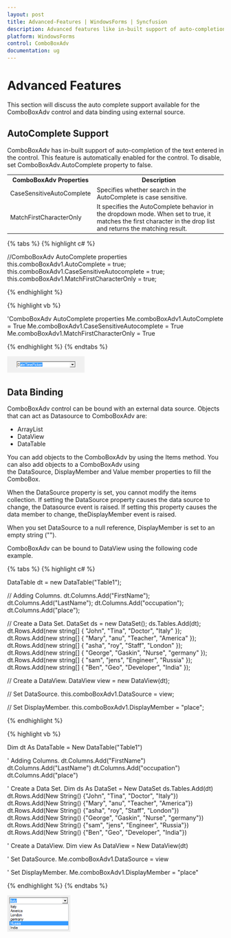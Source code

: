 ```yaml
---
layout: post
title: Advanced-Features | WindowsForms | Syncfusion
description: Advanced features like in-built support of auto-completion of the text entered in the control and can be bound with an external data source
platform: WindowsForms
control: ComboBoxAdv
documentation: ug
---
```


# Advanced Features

This section will discuss the auto complete support available for the ComboBoxAdv control and data binding using external source.

## AutoComplete Support

ComboBoxAdv has in-built support of auto-completion of the text entered in the control. This feature is automatically enabled for the control. To disable, set ComboBoxAdv.AutoComplete property to false. 


<table>
<tr>
<th>
ComboBoxAdv Properties</th><th>
Description</th></tr>
<tr>
<td>
CaseSensitiveAutoComplete</td><td>
Specifies whether search in the AutoComplete is case sensitive.</td></tr>
<tr>
<td>
MatchFirstCharacterOnly</td><td>
It specifies the AutoComplete behavior in the dropdown mode. When set to true, it matches the first character in the drop list and returns the matching result.</td></tr>
</table>

{% tabs %}
{% highlight c# %}

//ComboBoxAdv AutoComplete properties
this.comboBoxAdv1.AutoComplete = true;
this.comboBoxAdv1.CaseSensitiveAutocomplete = true;
this.comboBoxAdv1.MatchFirstCharacterOnly = true;

{% endhighlight %}

{% highlight vb %}

'ComboBoxAdv AutoComplete properties
Me.comboBoxAdv1.AutoComplete = True
Me.comboBoxAdv1.CaseSensitiveAutocomplete = True
Me.comboBoxAdv1.MatchFirstCharacterOnly = True

{% endhighlight %}
{% endtabs %}

![Autocomplete Support](Overview_images/Overview_img305.png)

## Data Binding

ComboBoxAdv control can be bound with an external data source. Objects that can act as Datasource to ComboBoxAdv are:

* ArrayList
* DataView
* DataTable

You can add objects to the ComboBoxAdv by using the Items method. You can also add objects to a ComboBoxAdv using the DataSource, DisplayMember and Value member properties to fill the ComboBox.

When the DataSource property is set, you cannot modify the items collection. If setting the DataSource property causes the data source to change, the Datasource event is raised. If setting this property causes the data member to change, theDisplayMember event is raised.

When you set DataSource to a null reference, DisplayMember is set to an empty string ("").

ComboBoxAdv can be bound to DataView using the following code example.

{% tabs %}
{% highlight c# %}

DataTable dt = new DataTable("Table1");

// Adding Columns.
dt.Columns.Add("FirstName");
dt.Columns.Add("LastName");
dt.Columns.Add("occupation");
dt.Columns.Add("place");

// Create a Data Set.
DataSet ds = new DataSet();
ds.Tables.Add(dt);
dt.Rows.Add(new string[] { "John", "Tina", "Doctor", "Italy" });
dt.Rows.Add(new string[] { "Mary", "anu", "Teacher", "America" });
dt.Rows.Add(new string[] { "asha", "roy", "Staff", "London" });
dt.Rows.Add(new string[] { "George", "Gaskin", "Nurse", "germany" });
dt.Rows.Add(new string[] { "sam", "jens", "Engineer", "Russia" });
dt.Rows.Add(new string[] { "Ben", "Geo", "Developer", "India" });

// Create a DataView.
DataView view = new DataView(dt);

// Set DataSource.
this.comboBoxAdv1.DataSource = view;

// Set DisplayMember.
this.comboBoxAdv1.DisplayMember = "place";

{% endhighlight %}

{% highlight vb %}

Dim dt As DataTable = New DataTable("Table1")

' Adding Columns.
dt.Columns.Add("FirstName")
dt.Columns.Add("LastName")
dt.Columns.Add("occupation")
dt.Columns.Add("place")

' Create a Data Set.
Dim ds As DataSet = New DataSet
ds.Tables.Add(dt)
dt.Rows.Add(New String() {"John", "Tina", "Doctor", "Italy"})
dt.Rows.Add(New String() {"Mary", "anu", "Teacher", "America"})
dt.Rows.Add(New String() {"asha", "roy", "Staff", "London"})
dt.Rows.Add(New String() {"George", "Gaskin", "Nurse", "germany"})
dt.Rows.Add(New String() {"sam", "jens", "Engineer", "Russia"})
dt.Rows.Add(New String() {"Ben", "Geo", "Developer", "India"})

' Create a DataView.
Dim view As DataView = New DataView(dt)

' Set DataSource. 
Me.comboBoxAdv1.DataSource = view

' Set DisplayMember.
Me.comboBoxAdv1.DisplayMember = "place"

{% endhighlight %}
{% endtabs %}

![Data Binding support ](Overview_images/Overview_img306.png) 

